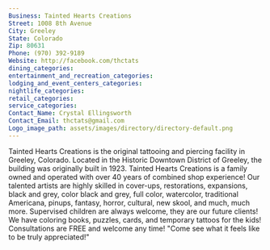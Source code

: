 ```yaml
---
Business: Tainted Hearts Creations
Street: 1008 8th Avenue
City: Greeley
State: Colorado
Zip: 80631
Phone: (970) 392-9189
Website: http://facebook.com/thctats
dining_categories: 
entertainment_and_recreation_categories: 
lodging_and_event_centers_categories: 
nightlife_categories: 
retail_categories: 
service_categories: 
Contact_Name: Crystal Ellingsworth
Contact_Email: thctats@gmail.com
Logo_image_path: assets/images/directory/directory-default.png
---
```

Tainted Hearts Creations is the original tattooing and piercing facility in Greeley, Colorado. Located in the Historic Downtown District of Greeley, the building was originally built in 1923. Tainted Hearts Creations is a family owned and operated with over 40 years of combined shop experience! Our talented artists are highly skilled in cover-ups, restorations, expansions, black and grey, color black and grey, full color, watercolor, traditional Americana, pinups, fantasy, horror, cultural, new skool, and much, much more. Supervised children are always welcome, they are our future clients! We have coloring books, puzzles, cards, and temporary tattoos for the kids! Consultations are FREE and welcome any time! "Come see what it feels like to be truly appreciated!"
